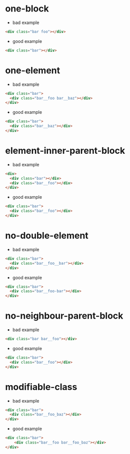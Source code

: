 # one-block

- bad example

```html
<div class="bar foo"></div>
```

- good example

```html
<div class="bar"></div>
```

# one-element

- bad example

```html
<div class="bar">
  <div class="bar__foo bar__baz"></div>
</div>
```

- good example

```html
<div class="bar">
  <div class="bar__baz"></div>
</div>
```

# element-inner-parent-block

- bad example

```html
<div>
  <div class="bar"></div>
  <div class="bar__foo"></div>
</div>
```

- good example

```html
<div class="bar">
  <div class="bar__foo"></div>
</div>
```

# no-double-element

- bad example

```html
<div class="bar">
  <div class="bar__foo__bar"></div>
</div>
```

- good example

```html
<div class="bar">
  <div class="bar__foo-bar"></div>
</div>
```

# no-neighbour-parent-block

- bad example

```html
<div class="bar bar__foo"></div>
```

- good example

```html
<div class="bar">
  <div class="bar__foo"></div>
</div>
```

# modifiable-class

- bad example

```html
<div class="bar">
  <div class="bar__foo_baz"></div>
</div>
```

- good example

```html
<div class="bar">
    <div class="bar__foo bar__foo_baz"></div>
</div>
```
